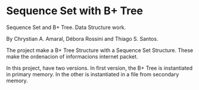 # Sequence Set with B+ Tree
Sequence Set and B+ Tree. Data Structure work.

By Chrystian A. Amaral, Débora Rossini and Thiago S. Santos.

The project make a B+ Tree Structure with a Sequence Set Structure. These make the ordenacion of informacions internet packet.

In this project, have two versions. In first version, the B+ Tree is instantiated in primary memory. In the other is instantiated in a file from secondary memory.

